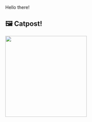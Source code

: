 Hello there!



## 🖼️ Catpost!

<sub>
    <img src="https://cdn2.thecatapi.com/images/MTU3MjYxMw.jpg" height="256">
</sub>

